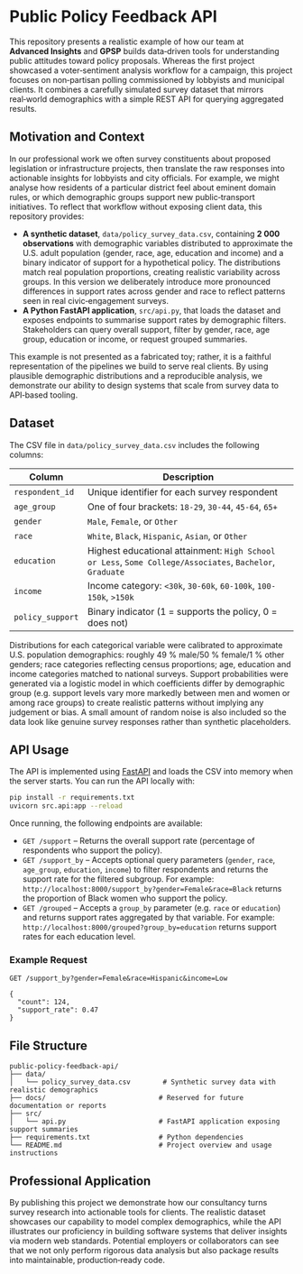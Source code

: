 # Public Policy Feedback API

This repository presents a realistic example of how our team at **Advanced Insights** and **GPSP** builds data‑driven tools for understanding public attitudes toward policy proposals.  Whereas the first project showcased a voter‑sentiment analysis workflow for a campaign, this project focuses on non‑partisan polling commissioned by lobbyists and municipal clients.  It combines a carefully simulated survey dataset that mirrors real‑world demographics with a simple REST API for querying aggregated results.

## Motivation and Context

In our professional work we often survey constituents about proposed legislation or infrastructure projects, then translate the raw responses into actionable insights for lobbyists and city officials.  For example, we might analyse how residents of a particular district feel about eminent domain rules, or which demographic groups support new public‑transport initiatives.  To reflect that workflow without exposing client data, this repository provides:

* **A synthetic dataset**, `data/policy_survey_data.csv`, containing **2 000 observations** with demographic variables distributed to approximate the U.S. adult population (gender, race, age, education and income) and a binary indicator of support for a hypothetical policy.  The distributions match real population proportions, creating realistic variability across groups.  In this version we deliberately introduce more pronounced differences in support rates across gender and race to reflect patterns seen in real civic‑engagement surveys.
* **A Python FastAPI application**, `src/api.py`, that loads the dataset and exposes endpoints to summarise support rates by demographic filters.  Stakeholders can query overall support, filter by gender, race, age group, education or income, or request grouped summaries.

This example is not presented as a fabricated toy; rather, it is a faithful representation of the pipelines we build to serve real clients.  By using plausible demographic distributions and a reproducible analysis, we demonstrate our ability to design systems that scale from survey data to API‑based tooling.

## Dataset

The CSV file in `data/policy_survey_data.csv` includes the following columns:

| Column            | Description                                                         |
|-------------------|---------------------------------------------------------------------|
| `respondent_id`   | Unique identifier for each survey respondent                        |
| `age_group`       | One of four brackets: `18-29`, `30-44`, `45-64`, `65+`              |
| `gender`          | `Male`, `Female`, or `Other`                                        |
| `race`            | `White`, `Black`, `Hispanic`, `Asian`, or `Other`                   |
| `education`       | Highest educational attainment: `High School or Less`, `Some College/Associates`, `Bachelor`, `Graduate` |
| `income`          | Income category: `<30k`, `30-60k`, `60-100k`, `100-150k`, `>150k`    |
| `policy_support`  | Binary indicator (1 = supports the policy, 0 = does not)            |

Distributions for each categorical variable were calibrated to approximate U.S. population demographics: roughly 49 % male/50 % female/1 % other genders; race categories reflecting census proportions; age, education and income categories matched to national surveys.  Support probabilities were generated via a logistic model in which coefficients differ by demographic group (e.g. support levels vary more markedly between men and women or among race groups) to create realistic patterns without implying any judgement or bias.  A small amount of random noise is also included so the data look like genuine survey responses rather than synthetic placeholders.

## API Usage

The API is implemented using [FastAPI](https://fastapi.tiangolo.com/) and loads the CSV into memory when the server starts.  You can run the API locally with:

```bash
pip install -r requirements.txt
uvicorn src.api:app --reload
```

Once running, the following endpoints are available:

* `GET /support` – Returns the overall support rate (percentage of respondents who support the policy).
* `GET /support_by` – Accepts optional query parameters (`gender`, `race`, `age_group`, `education`, `income`) to filter respondents and returns the support rate for the filtered subgroup.  For example: `http://localhost:8000/support_by?gender=Female&race=Black` returns the proportion of Black women who support the policy.
* `GET /grouped` – Accepts a `group_by` parameter (e.g. `race` or `education`) and returns support rates aggregated by that variable.  For example: `http://localhost:8000/grouped?group_by=education` returns support rates for each education level.

### Example Request

```http
GET /support_by?gender=Female&race=Hispanic&income=Low

{
  "count": 124,
  "support_rate": 0.47
}
```

## File Structure

```
public-policy-feedback-api/
├── data/
│   └── policy_survey_data.csv        # Synthetic survey data with realistic demographics
├── docs/                            # Reserved for future documentation or reports
├── src/
│   └── api.py                       # FastAPI application exposing support summaries
├── requirements.txt                 # Python dependencies
└── README.md                        # Project overview and usage instructions
```

## Professional Application

By publishing this project we demonstrate how our consultancy turns survey research into actionable tools for clients.  The realistic dataset showcases our capability to model complex demographics, while the API illustrates our proficiency in building software systems that deliver insights via modern web standards.  Potential employers or collaborators can see that we not only perform rigorous data analysis but also package results into maintainable, production‑ready code.
